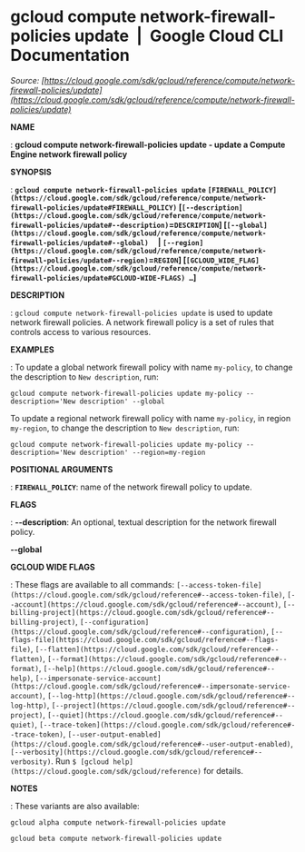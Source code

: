 # gcloud compute network-firewall-policies update  |  Google Cloud CLI Documentation

*Source: [https://cloud.google.com/sdk/gcloud/reference/compute/network-firewall-policies/update](https://cloud.google.com/sdk/gcloud/reference/compute/network-firewall-policies/update)*

**NAME**

: **gcloud compute network-firewall-policies update - update a Compute Engine network firewall policy**

**SYNOPSIS**

: **`gcloud compute network-firewall-policies update` `[FIREWALL_POLICY](https://cloud.google.com/sdk/gcloud/reference/compute/network-firewall-policies/update#FIREWALL_POLICY)` [`[--description](https://cloud.google.com/sdk/gcloud/reference/compute/network-firewall-policies/update#--description)`=`DESCRIPTION`] [`[--global](https://cloud.google.com/sdk/gcloud/reference/compute/network-firewall-policies/update#--global)`     | `[--region](https://cloud.google.com/sdk/gcloud/reference/compute/network-firewall-policies/update#--region)`=`REGION`] [`[GCLOUD_WIDE_FLAG](https://cloud.google.com/sdk/gcloud/reference/compute/network-firewall-policies/update#GCLOUD-WIDE-FLAGS) …`]**

**DESCRIPTION**

: `gcloud compute network-firewall-policies update` is used to update
network firewall policies. A network firewall policy is a set of rules that
controls access to various resources.

**EXAMPLES**

: To update a global network firewall policy with name
``my-policy``, to change the description to
``New description``, run:

```
gcloud compute network-firewall-policies update my-policy --description='New description' --global
```

To update a regional network firewall policy with name
``my-policy``, in region
``my-region``, to change the description to
``New description``, run:

```
gcloud compute network-firewall-policies update my-policy --description='New description' --region=my-region
```

**POSITIONAL ARGUMENTS**

: **`FIREWALL_POLICY`**:
name of the network firewall policy to update.

**FLAGS**

: **--description**:
An optional, textual description for the network firewall policy.

**--global**

**GCLOUD WIDE FLAGS**

: These flags are available to all commands: `[--access-token-file](https://cloud.google.com/sdk/gcloud/reference#--access-token-file)`,
`[--account](https://cloud.google.com/sdk/gcloud/reference#--account)`, `[--billing-project](https://cloud.google.com/sdk/gcloud/reference#--billing-project)`,
`[--configuration](https://cloud.google.com/sdk/gcloud/reference#--configuration)`,
`[--flags-file](https://cloud.google.com/sdk/gcloud/reference#--flags-file)`,
`[--flatten](https://cloud.google.com/sdk/gcloud/reference#--flatten)`, `[--format](https://cloud.google.com/sdk/gcloud/reference#--format)`, `[--help](https://cloud.google.com/sdk/gcloud/reference#--help)`, `[--impersonate-service-account](https://cloud.google.com/sdk/gcloud/reference#--impersonate-service-account)`,
`[--log-http](https://cloud.google.com/sdk/gcloud/reference#--log-http)`,
`[--project](https://cloud.google.com/sdk/gcloud/reference#--project)`, `[--quiet](https://cloud.google.com/sdk/gcloud/reference#--quiet)`, `[--trace-token](https://cloud.google.com/sdk/gcloud/reference#--trace-token)`, `[--user-output-enabled](https://cloud.google.com/sdk/gcloud/reference#--user-output-enabled)`,
`[--verbosity](https://cloud.google.com/sdk/gcloud/reference#--verbosity)`.
Run `$ [gcloud help](https://cloud.google.com/sdk/gcloud/reference)` for details.

**NOTES**

: These variants are also available:

```
gcloud alpha compute network-firewall-policies update
```

```
gcloud beta compute network-firewall-policies update
```